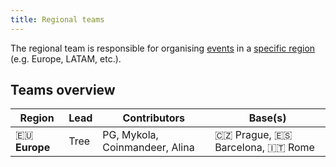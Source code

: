 ```yaml
---
title: Regional teams
---
```


The regional team is responsible for organising [events](/events) in a [specific region](/events#regions) (e.g. Europe, LATAM, etc.).

## Teams overview

| Region | Lead | Contributors | Base(s) |
| --- | --- | --- | --- |
| 🇪🇺 **Europe** | Tree | PG, Mykola, Coinmandeer, Alina | 🇨🇿 Prague, 🇪🇸 Barcelona, 🇮🇹 Rome |